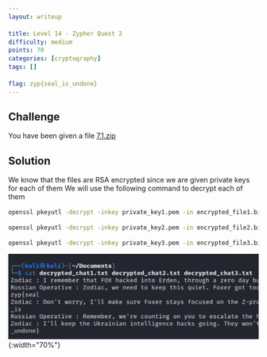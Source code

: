 ```yaml
---
layout: writeup

title: Level 14 - Zypher Quest 2
difficulty: medium
points: 70
categories: [cryptography]
tags: []

flag: zyp{seal_is_undone}
---
```


## Challenge

You have been given a file [7.1.zip](writeupfiles/level14/7.1.zip)

## Solution

We know that the files are RSA encrypted since we are given private keys for each of them We will use the following command to decrypt each of them

```bash
openssl pkeyutl -decrypt -inkey private_key1.pem -in encrypted_file1.bin -out decrypted_chat1.txt
```

```bash
openssl pkeyutl -decrypt -inkey private_key2.pem -in encrypted_file2.bin -out decrypted_chat2.txt
```

```bash
openssl pkeyutl -decrypt -inkey private_key3.pem -in encrypted_file3.bin -out decrypted_chat3.txt
```

![](writeupfiles/level14/1.png){:width="70%"}

